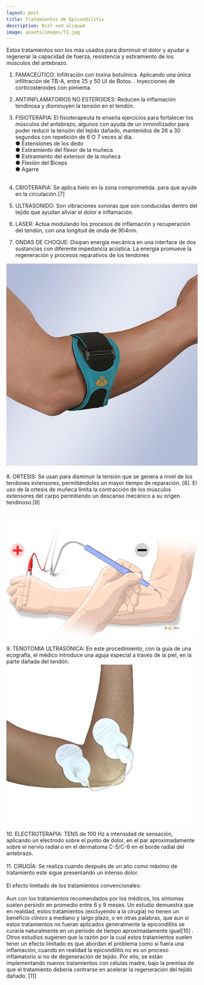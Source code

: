 ```yaml
---
layout: post
title: Tratamientos de Epicondilitis
description: Nisl sed aliquam
image: assets/images/T1.jpg
---
```


Estos tratamientos son los más usados para disminuir el dolor y ayudar a regenerar la capacidad de fuerza, resistencia y estiramiento de los músculos del antebrazo. <br>

1.	FAMACEÚTICO: Infiltración con toxina botulínica. Aplicando una única infiltración de TB-A, entre 25 y 50 UI de Botox. . Inyecciones de corticosteroides con pimienta. <br>

2.	ANTIINFLAMATORIOS NO ESTEROIDES: Reducen la inflamación tendinosa y disminuyen la tensión en el tendón.<br>

3.	FISIOTERAPIA: El fisioterapeuta te enseña ejercicios para fortalecer los músculos del antebrazo, algunos con ayuda de un inmovilizador para poder reducir la tensión del tejido dañado, mantenidos de 26 a 30 segundos con repetición de 6 O 7 veces al día. <br>
●	Extensiones de los dedo<br>
●	Estiramiento del flexor de la muñeca<br>
●	Estiramiento del extensor de la muñeca<br>
●	Flexión del Bíceps<br>
●	Agarre<br><br>

4.	CRIOTERAPIA: Se aplica hielo en la zona comprometida. para que ayude en la circulación.[7]<br>

5.	ULTRASONIDO: Son vibraciones sonoras que son conducidas dentro del tejido que ayudan aliviar el dolor e inflamación.<br>

6.	LASER: Actúa modulando los procesos de inflamación y recuperación del tendón, con una longitud de onda de 904nm.<br>
7.	ONDAS DE CHOQUE: Disipan energía mecánica en una interface de dos sustancias con diferente impedancia acústica. La energía promueve la regeneración y procesos reparativos de los tendones  <br>
<p><span class="image fit"><img src="assets/images/T2.jpg" alt="" /></span><br><br>
8.	ORTESIS: Se usan para disminuir la tensión que se genera a nivel de los tendones extensores, permitiéndoles un mayor tiempo de reparación. [8]. El uso de la ortesis de muñeca limita la contracción de los músculos extensores del carpo permitiendo un descanso mecánico a su origen tendinoso.[9]</p><br>
<span class="image fit"><img src="assets/images/T3.jpg" alt="" /></span><br><br>
9.	TENOTOMIA ULTRASÓNICA: En este procedimiento, con la guía de una ecografía, el médico introduce una aguja especial a través de la piel, en la parte dañada del tendón.
<span class="image fit"><img src="assets/images/T4.jpg" alt="" /></span><br><br>
10.	ELECTROTERAPIA: TENS de 100 Hz a intensidad de sensación, aplicando un electrodo sobre el punto de dolor, en el par aproximadamente sobre el nervio radial o en el dermatoma C-5/C-6 en el borde radial del antebrazo.<br><br>
11.	CIRUGÍA: Se realiza cuando después de un año como máximo de tratamiento este sigue presentando un intenso dolor.<br><br>
El efecto limitado de los tratamientos convencionales:<br><br>
Aun con los tratamientos recomendados por los médicos, los síntomas suelen persistir en promedio entre 6 y 9 meses. Un estudio demuestra que en realidad, estos tratamientos (excluyendo a la cirugía) no tienen un beneficio clínico a mediano y largo plazo, o en otras palabras, que aun si estos tratamientos no fueran aplicados generalmente la epicondilitis se curaría naturalmente en un periodo de tiempo aproximadamente igual[10]  . <br>
Otros estudios sugieren que la razón por la cual estos tratamientos suelen tener un efecto limitado es que abordan el problema como si fuera una inflamación, cuando en realidad la epicondilitis no es un proceso inflamatorio si no de degeneración de tejido. Por ello, se están implementando nuevos tratamientos con células madre, bajo la premisa de que el tratamiento debería centrarse en acelerar la regeneración del tejido dañado. [11]



